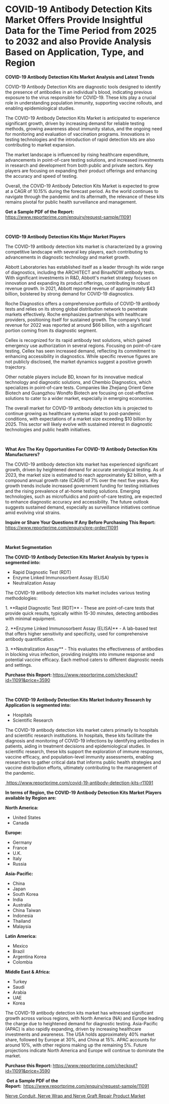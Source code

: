 <p><h1>COVID-19 Antibody Detection Kits Market Offers Provide Insightful Data for the Time Period from 2025 to 2032 and also Provide Analysis Based on Application, Type, and Region</h1></p><p><strong>COVID-19 Antibody Detection Kits Market Analysis and Latest Trends</strong></p>
<p><p>COVID-19 Antibody Detection Kits are diagnostic tools designed to identify the presence of antibodies in an individual's blood, indicating previous exposure to the virus responsible for COVID-19. These kits play a crucial role in understanding population immunity, supporting vaccine rollouts, and enabling epidemiological studies.</p><p>The COVID-19 Antibody Detection Kits Market is anticipated to experience significant growth, driven by increasing demand for reliable testing methods, growing awareness about immunity status, and the ongoing need for monitoring and evaluation of vaccination programs. Innovations in testing technologies and the introduction of rapid detection kits are also contributing to market expansion.</p><p>The market landscape is influenced by rising healthcare expenditure, advancements in point-of-care testing solutions, and increased investments in research and development from both public and private sectors. Key players are focusing on expanding their product offerings and enhancing the accuracy and speed of testing.</p><p>Overall, the COVID-19 Antibody Detection Kits Market is expected to grow at a CAGR of 10.15% during the forecast period. As the world continues to navigate through the pandemic and its aftermath, the relevance of these kits remains pivotal for public health surveillance and management.</p></p>
<p><strong>Get a Sample PDF of the Report:&nbsp;</strong> <a href="https://www.reportprime.com/enquiry/request-sample/11091?utm_campaign=2657&utm_medium=2&utm_source=Github&utm_content=ia&utm_term=20032025&utm_id=covid-19-antibody-detection-kits">https://www.reportprime.com/enquiry/request-sample/11091</a></p>
<p>&nbsp;</p>
<p><strong>COVID-19 Antibody Detection Kits Major Market Players</strong></p>
<p><p>The COVID-19 antibody detection kits market is characterized by a growing competitive landscape with several key players, each contributing to advancements in diagnostic technology and market growth. </p><p>Abbott Laboratories has established itself as a leader through its wide range of diagnostics, including the ARCHITECT and BinaxNOW antibody tests. With significant investments in R&D, Abbott's market strategy focuses on innovation and expanding its product offerings, contributing to robust revenue growth. In 2021, Abbott reported revenue of approximately $43 billion, bolstered by strong demand for COVID-19 diagnostics.</p><p>Roche Diagnostics offers a comprehensive portfolio of COVID-19 antibody tests and relies on its strong global distribution network to penetrate markets effectively. Roche emphasizes partnerships with healthcare providers, positioning itself for sustained growth. The company’s total revenue for 2022 was reported at around $66 billion, with a significant portion coming from its diagnostic segment.</p><p>Cellex is recognized for its rapid antibody test solutions, which gained emergency use authorization in several regions. Focusing on point-of-care testing, Cellex has seen increased demand, reflecting its commitment to enhancing accessibility in diagnostics. While specific revenue figures are not publicly disclosed, the market dynamics suggest a positive growth trajectory.</p><p>Other notable players include BD, known for its innovative medical technology and diagnostic solutions, and Chembio Diagnostics, which specializes in point-of-care tests. Companies like Zhejiang Orient Gene Biotech and Guangzhou Wondfo Biotech are focusing on cost-effective solutions to cater to a wider market, especially in emerging economies.</p><p>The overall market for COVID-19 antibody detection kits is projected to continue growing as healthcare systems adapt to post-pandemic conditions, with expectations of a market size exceeding $10 billion by 2025. This sector will likely evolve with sustained interest in diagnostic technologies and public health initiatives.</p></p>
<p>&nbsp;</p>
<p><strong>What Are The Key Opportunities For COVID-19 Antibody Detection Kits Manufacturers?</strong></p>
<p><p>The COVID-19 antibody detection kits market has experienced significant growth, driven by heightened demand for accurate serological testing. As of 2023, the market size is estimated to reach approximately $2 billion, with a compound annual growth rate (CAGR) of 7% over the next five years. Key growth trends include increased government funding for testing initiatives and the rising prevalence of at-home testing solutions. Emerging technologies, such as microfluidics and point-of-care testing, are expected to enhance diagnostic accuracy and accessibility. The future outlook suggests sustained demand, especially as surveillance initiatives continue amid evolving viral strains.</p></p>
<p><strong>Inquire or Share Your Questions If Any Before Purchasing This Report:</strong> <a href="https://www.reportprime.com/enquiry/pre-order/11091?utm_campaign=2657&utm_medium=2&utm_source=Github&utm_content=ia&utm_term=20032025&utm_id=covid-19-antibody-detection-kits">https://www.reportprime.com/enquiry/pre-order/11091</a></p>
<p>&nbsp;</p>
<p><strong>Market Segmentation</strong></p>
<p><strong>The COVID-19 Antibody Detection Kits Market Analysis by types is segmented into:</strong></p>
<p><ul><li>Rapid Diagnostic Test (RDT)</li><li>Enzyme Linked Immunosorbent Assay (ELISA)</li><li>Neutralization Assay</li></ul></p>
<p><p>The COVID-19 antibody detection kits market includes various testing methodologies: </p><p>1. **Rapid Diagnostic Test (RDT)** - These are point-of-care tests that provide quick results, typically within 15-30 minutes, detecting antibodies with minimal equipment. </p><p>2. **Enzyme Linked Immunosorbent Assay (ELISA)** - A lab-based test that offers higher sensitivity and specificity, used for comprehensive antibody quantification. </p><p>3. **Neutralization Assay** - This evaluates the effectiveness of antibodies in blocking virus infection, providing insights into immune response and potential vaccine efficacy. Each method caters to different diagnostic needs and settings.</p></p>
<p><strong>Purchase this Report:&nbsp;</strong><a href="https://www.reportprime.com/checkout?id=11091&price=3590&utm_campaign=2657&utm_medium=2&utm_source=Github&utm_content=ia&utm_term=20032025&utm_id=covid-19-antibody-detection-kits">https://www.reportprime.com/checkout?id=11091&price=3590</a></p>
<p>&nbsp;</p>
<p><strong>The COVID-19 Antibody Detection Kits Market Industry Research by Application is segmented into:</strong></p>
<p><ul><li>Hospitals</li><li>Scientific Research</li></ul></p>
<p><p>The COVID-19 antibody detection kits market caters primarily to hospitals and scientific research institutions. In hospitals, these kits facilitate the diagnosis and monitoring of COVID-19 infections by identifying antibodies in patients, aiding in treatment decisions and epidemiological studies. In scientific research, these kits support the exploration of immune responses, vaccine efficacy, and population-level immunity assessments, enabling researchers to gather critical data that informs public health strategies and vaccine distribution efforts, ultimately contributing to the management of the pandemic.</p></p>
<p><a href="https://www.reportprime.com/covid-19-antibody-detection-kits-r11091?utm_campaign=2657&utm_medium=2&utm_source=Github&utm_content=ia&utm_term=20032025&utm_id=covid-19-antibody-detection-kits">&nbsp;https://www.reportprime.com/covid-19-antibody-detection-kits-r11091</a></p>
<p><strong>In terms of Region, the COVID-19 Antibody Detection Kits Market Players available by Region are:</strong></p>
<p>
    <p> <strong> North America: </strong>
        <ul>
            <li>United States</li>
            <li>Canada</li>
        </ul>
        </p> 
    <p> <strong> Europe: </strong>
        <ul>
            <li>Germany</li>
            <li>France</li>
            <li>U.K.</li>
            <li>Italy</li>
            <li>Russia</li>
        </ul>
        </p> 
    <p> <strong> Asia-Pacific: </strong>
        <ul>
            <li>China</li>
            <li>Japan</li>
            <li>South Korea</li>
            <li>India</li>
            <li>Australia</li>
            <li>China Taiwan</li>
            <li>Indonesia</li>
            <li>Thailand</li>
            <li>Malaysia</li>
        </ul>
        </p> 
    <p> <strong> Latin America: </strong>
        <ul>
            <li>Mexico</li>
            <li>Brazil</li>
            <li>Argentina Korea</li>
            <li>Colombia</li>
        </ul>
        </p> 
    <p> <strong> Middle East & Africa: </strong>
        <ul>
            <li>Turkey</li>
            <li>Saudi</li>
            <li>Arabia</li>
            <li>UAE</li>
            <li>Korea</li>
        </ul>
    </p>
    </p>
<p><p>The COVID-19 antibody detection kits market has witnessed significant growth across various regions, with North America (NA) and Europe leading the charge due to heightened demand for diagnostic testing. Asia-Pacific (APAC) is also rapidly expanding, driven by increasing healthcare investments and awareness. The USA holds approximately 40% market share, followed by Europe at 30%, and China at 15%. APAC accounts for around 10%, with other regions making up the remaining 5%. Future projections indicate North America and Europe will continue to dominate the market.</p></p>
<p><strong>Purchase this Report: </strong><a href="https://www.reportprime.com/checkout?id=11091&price=3590&utm_campaign=2657&utm_medium=2&utm_source=Github&utm_content=ia&utm_term=20032025&utm_id=covid-19-antibody-detection-kits">https://www.reportprime.com/checkout?id=11091&price=3590</a></p>
<p>&nbsp;<strong>Get a Sample PDF of the Report:&nbsp;&nbsp;</strong><a href="https://www.reportprime.com/enquiry/request-sample/11091?utm_campaign=2657&utm_medium=2&utm_source=Github&utm_content=ia&utm_term=20032025&utm_id=covid-19-antibody-detection-kits">https://www.reportprime.com/enquiry/request-sample/11091</a></p>
<p><strong></strong></p>
<p><p><a href="https://github.com/barnickclara79/Market-Research-Report-List-1/blob/main/nerve-conduit-nerve-wrap-and-nerve-graft-repair-product-market.md?utm_campaign=2657&utm_medium=2&utm_source=Github&utm_content=ia&utm_term=20032025&utm_id=covid-19-antibody-detection-kits">Nerve Conduit, Nerve Wrap and Nerve Graft Repair Product Market</a></p></p>